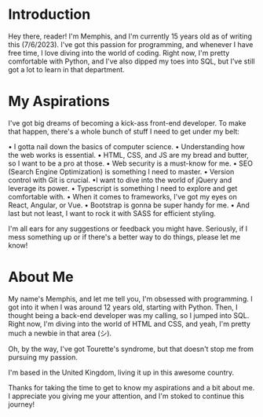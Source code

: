 
# Introduction
Hey there, reader! I'm Memphis, and I'm currently 15 years old as of writing this (7/6/2023). I've got this passion for programming, and whenever I have free time, I love diving into the world of coding. Right now, I'm pretty comfortable with Python, and I've also dipped my toes into SQL, but I've still got a lot to learn in that department.


# My Aspirations
I've got big dreams of becoming a kick-ass front-end developer. To make that happen, there's a whole bunch of stuff I need to get under my belt:

• I gotta nail down the basics of computer science.
• Understanding how the web works is essential.
• HTML, CSS, and JS are my bread and butter, so I want to be a pro at those.
• Web security is a must-know for me.
• SEO (Search Engine Optimization) is something I need to master.
• Version control with Git is crucial.
•I want to dive into the world of jQuery and leverage its power.
• Typescript is something I need to explore and get comfortable with.
• When it comes to frameworks, I've got my eyes on React, Angular, or Vue.
• Bootstrap is gonna be super handy for me.
• And last but not least, I want to rock it with SASS for efficient styling.

I'm all ears for any suggestions or feedback you might have. Seriously, if I mess something up or if there's a better way to do things, please let me know!

# About Me

My name's Memphis, and let me tell you, I'm obsessed with programming. I got into it when I was around 12 years old, starting with Python. Then, I thought being a back-end developer was my calling, so I jumped into SQL. Right now, I'm diving into the world of HTML and CSS, and yeah, I'm pretty much a newbie in that area (シ).

Oh, by the way, I've got Tourette's syndrome, but that doesn't stop me from pursuing my passion.

I'm based in the United Kingdom, living it up in this awesome country.

Thanks for taking the time to get to know my aspirations and a bit about me. I appreciate you giving me your attention, and I'm stoked to continue this journey!
